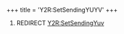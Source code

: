 +++
title = 'Y2R:SetSendingYUYV'
+++

1.  REDIRECT [Y2R:SetSendingYuv](Y2R:SetSendingYuv "wikilink")
